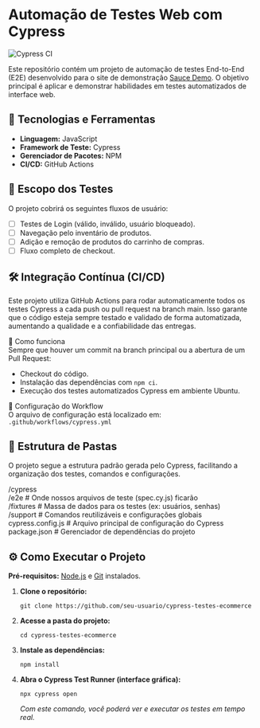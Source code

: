 # Automação de Testes Web com Cypress

![Cypress CI](https://github.com/Ryan-STT/cypress-testes-ecommerce/actions/workflows/cypress.yml/badge.svg)

Este repositório contém um projeto de automação de testes End-to-End (E2E) desenvolvido para o site de demonstração [Sauce Demo](https://www.saucedemo.com/). O objetivo principal é aplicar e demonstrar habilidades em testes automatizados de interface web.

## 🚀 Tecnologias e Ferramentas

* **Linguagem:** JavaScript
* **Framework de Teste:** Cypress
* **Gerenciador de Pacotes:** NPM
* **CI/CD:** GitHub Actions

## 🎯 Escopo dos Testes

O projeto cobrirá os seguintes fluxos de usuário:
- [ ] Testes de Login (válido, inválido, usuário bloqueado).
- [ ] Navegação pelo inventário de produtos.
- [ ] Adição e remoção de produtos do carrinho de compras.
- [ ] Fluxo completo de checkout.

## 🛠️ Integração Contínua (CI/CD)

Este projeto utiliza GitHub Actions para rodar automaticamente todos os testes Cypress a cada push ou pull request na branch main. Isso garante que o código esteja sempre testado e validado de forma automatizada, aumentando a qualidade e a confiabilidade das entregas.

🚦 Como funciona  
Sempre que houver um commit na branch principal ou a abertura de um Pull Request:
- Checkout do código.
- Instalação das dependências com `npm ci`.
- Execução dos testes automatizados Cypress em ambiente Ubuntu.

📄 Configuração do Workflow  
O arquivo de configuração está localizado em:  
`.github/workflows/cypress.yml`

## 📂 Estrutura de Pastas

O projeto segue a estrutura padrão gerada pelo Cypress, facilitando a organização dos testes, comandos e configurações.

/cypress  
/e2e # Onde nossos arquivos de teste (spec.cy.js) ficarão  
/fixtures # Massa de dados para os testes (ex: usuários, senhas)  
/support # Comandos reutilizáveis e configurações globais  
cypress.config.js # Arquivo principal de configuração do Cypress  
package.json # Gerenciador de dependências do projeto

## ⚙️ Como Executar o Projeto

**Pré-requisitos:** [Node.js](https://nodejs.org/) e [Git](https://git-scm.com/) instalados.

1. **Clone o repositório:**
    ```
    git clone https://github.com/seu-usuario/cypress-testes-ecommerce
    ```

2. **Acesse a pasta do projeto:**
    ```
    cd cypress-testes-ecommerce
    ```

3. **Instale as dependências:**
    ```
    npm install
    ```

4. **Abra o Cypress Test Runner (interface gráfica):**
    ```
    npx cypress open
    ```
    *Com este comando, você poderá ver e executar os testes em tempo real.*
